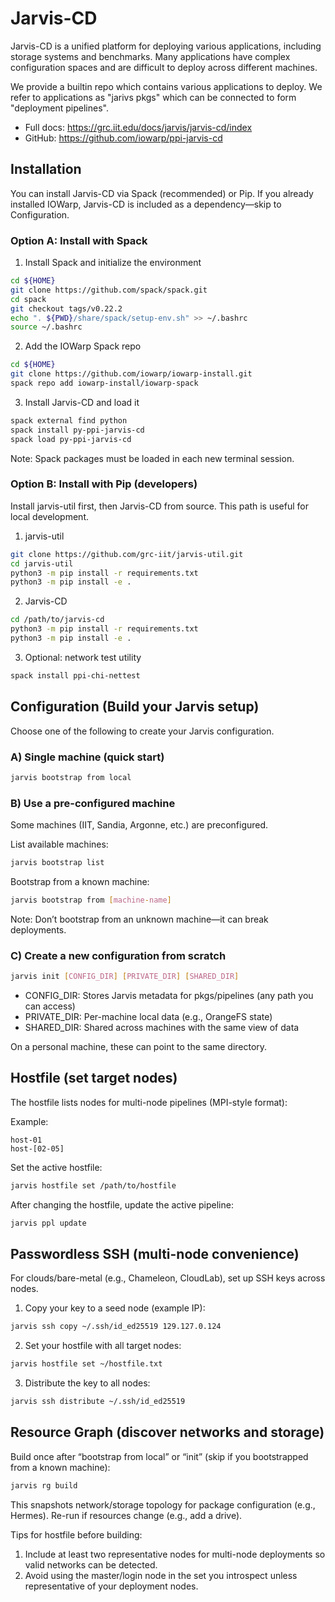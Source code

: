 # Jarvis-CD

Jarvis-CD is a unified platform for deploying various applications, including storage systems and benchmarks. Many applications have complex configuration spaces and are difficult to deploy across different machines.

We provide a builtin repo which contains various applications to deploy. We refer to applications as "jarivs pkgs" which can be connected to form "deployment pipelines".

- Full docs: https://grc.iit.edu/docs/jarvis/jarvis-cd/index
- GitHub: https://github.com/iowarp/ppi-jarvis-cd

## Installation

You can install Jarvis-CD via Spack (recommended) or Pip. If you already installed IOWarp, Jarvis-CD is included as a dependency—skip to Configuration.

### Option A: Install with Spack

1) Install Spack and initialize the environment
```bash
cd ${HOME}
git clone https://github.com/spack/spack.git
cd spack
git checkout tags/v0.22.2
echo ". ${PWD}/share/spack/setup-env.sh" >> ~/.bashrc
source ~/.bashrc
```

2) Add the IOWarp Spack repo
```bash
cd ${HOME}
git clone https://github.com/iowarp/iowarp-install.git
spack repo add iowarp-install/iowarp-spack
```

3) Install Jarvis-CD and load it
```bash
spack external find python
spack install py-ppi-jarvis-cd
spack load py-ppi-jarvis-cd
```

Note: Spack packages must be loaded in each new terminal session.

### Option B: Install with Pip (developers)

Install jarvis-util first, then Jarvis-CD from source. This path is useful for local development.

1) jarvis-util
```bash
git clone https://github.com/grc-iit/jarvis-util.git
cd jarvis-util
python3 -m pip install -r requirements.txt
python3 -m pip install -e .
```

2) Jarvis-CD
```bash
cd /path/to/jarvis-cd
python3 -m pip install -r requirements.txt
python3 -m pip install -e .
```

3) Optional: network test utility
```bash
spack install ppi-chi-nettest
```

## Configuration (Build your Jarvis setup)

Choose one of the following to create your Jarvis configuration.

### A) Single machine (quick start)
```bash
jarvis bootstrap from local
```

### B) Use a pre-configured machine

Some machines (IIT, Sandia, Argonne, etc.) are preconfigured.

List available machines:
```bash
jarvis bootstrap list
```

Bootstrap from a known machine:
```bash
jarvis bootstrap from [machine-name]
```

Note: Don’t bootstrap from an unknown machine—it can break deployments.

### C) Create a new configuration from scratch
```bash
jarvis init [CONFIG_DIR] [PRIVATE_DIR] [SHARED_DIR]
```
- CONFIG_DIR: Stores Jarvis metadata for pkgs/pipelines (any path you can access)
- PRIVATE_DIR: Per-machine local data (e.g., OrangeFS state)
- SHARED_DIR: Shared across machines with the same view of data

On a personal machine, these can point to the same directory.

## Hostfile (set target nodes)

The hostfile lists nodes for multi-node pipelines (MPI-style format):

Example:
```text
host-01
host-[02-05]
```

Set the active hostfile:
```bash
jarvis hostfile set /path/to/hostfile
```

After changing the hostfile, update the active pipeline:
```bash
jarvis ppl update
```

## Passwordless SSH (multi-node convenience)

For clouds/bare-metal (e.g., Chameleon, CloudLab), set up SSH keys across nodes.

1) Copy your key to a seed node (example IP):
```bash
jarvis ssh copy ~/.ssh/id_ed25519 129.127.0.124
```

2) Set your hostfile with all target nodes:
```bash
jarvis hostfile set ~/hostfile.txt
```

3) Distribute the key to all nodes:
```bash
jarvis ssh distribute ~/.ssh/id_ed25519
```

## Resource Graph (discover networks and storage)

Build once after “bootstrap from local” or “init” (skip if you bootstrapped from a known machine):
```bash
jarvis rg build
```

This snapshots network/storage topology for package configuration (e.g., Hermes). Re-run if resources change (e.g., add a drive).

Tips for hostfile before building:
1) Include at least two representative nodes for multi-node deployments so valid networks can be detected.
2) Avoid using the master/login node in the set you introspect unless representative of your deployment nodes.
